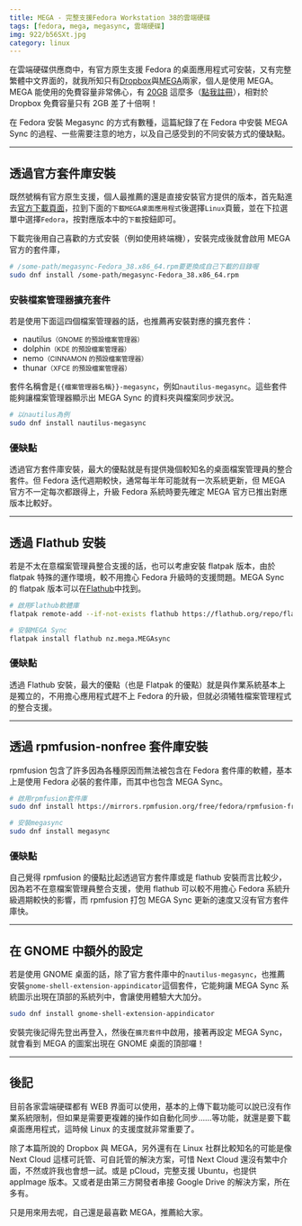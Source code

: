 ```yaml
---
title: MEGA - 完整支援Fedora Workstation 38的雲端硬碟
tags: [fedora, mega, megasync, 雲端硬碟]
img: 922/b56SXt.jpg
category: linux
---
```


在雲端硬碟供應商中，有官方原生支援 Fedora 的桌面應用程式可安裝，又有完整繁體中文界面的，就我所知只有[Dropbox](https://www.dropbox.com/zh_TW/)與[MEGA](https://mega.io/zh-hant/?aff=MxSxDVl4hAI)兩家，個人是使用 MEGA。MEGA 能使用的免費容量非常佛心，有 [20GB](https://mega.io/zh-hant/pricing?aff=MxSxDVl4hAI) 這麼多（[點我註冊](https://mega.nz/register/?aff=MxSxDVl4hAI)），相對於 Dropbox 免費容量只有 2GB 差了十倍啊！

<!--more-->

在 Fedora 安裝 Megasync 的方式有數種，這篇紀錄了在 Fedora 中安裝 MEGA Sync 的過程、一些需要注意的地方，以及自己感受到的不同安裝方式的優缺點。

---

## 透過官方套件庫安裝

既然號稱有官方原生支援，個人最推薦的還是直接安裝官方提供的版本，首先點進去[官方下載頁面](https://mega.io/zh-hant/desktop)，拉到下面的`下載MEGA桌面應用程式`後選擇`Linux`頁籤，並在下拉選單中選擇`Fedora`，按對應版本中的`下載`按鈕即可。

<article-img img="922/H6rlOP.png"></article-img>

下載完後用自己喜歡的方式安裝（例如使用終端機），安裝完成後就會啟用 MEGA 官方的套件庫，

```bash
# /some-path/megasync-Fedora_38.x86_64.rpm要更換成自己下載的目錄喔
sudo dnf install /some-path/megasync-Fedora_38.x86_64.rpm
```

### 安裝檔案管理器擴充套件

若是使用下面這四個檔案管理器的話，也推薦再安裝對應的擴充套件：

- nautilus<small>（GNOME 的預設檔案管理器）</small>
- dolphin<small>（KDE 的預設檔案管理器）</small>
- nemo<small>（CINNAMON 的預設檔案管理器）</small>
- thunar<small>（XFCE 的預設檔案管理器）</small>

套件名稱會是`{{檔案管理器名稱}}-megasync`，例如`nautilus-megasync`。這些套件能夠讓檔案管理器顯示出 MEGA Sync 的資料夾與檔案同步狀況。

```bash
# 以nautilus為例
sudo dnf install nautilus-megasync
```

### 優缺點

透過官方套件庫安裝，最大的優點就是有提供幾個較知名的桌面檔案管理員的整合套件。但 Fedora 迭代週期較快，通常每半年可能就有一次系統更新，但 MEGA 官方不一定每次都跟得上，升級 Fedora 系統時要先確定 MEGA 官方已推出對應版本比較好。

---

## 透過 Flathub 安裝

若是不太在意檔案管理員整合支援的話，也可以考慮安裝 flatpak 版本，由於 flatpak 特殊的運作環境，較不用擔心 Fedora 升級時的支援問題。MEGA Sync 的 flatpak 版本可以在[Flathub](https://flathub.org/zh-Hant)中找到。

```bash
# 啟用Flathub軟體庫
flatpak remote-add --if-not-exists flathub https://flathub.org/repo/flathub.flatpakrepo && flatpak remote-modify --enable flathub

# 安裝MEGA Sync
flatpak install flathub nz.mega.MEGAsync
```

### 優缺點

透過 Flathub 安裝，最大的優點（也是 Flatpak 的優點）就是與作業系統基本上是獨立的，不用擔心應用程式趕不上 Fedora 的升級，但就必須犧牲檔案管理程式的整合支援。

---

## 透過 rpmfusion-nonfree 套件庫安裝

rpmfusion 包含了許多因為各種原因而無法被包含在 Fedora 套件庫的軟體，基本上是使用 Fedora 必裝的套件庫，而其中也包含 MEGA Sync。

```bash
# 啟用rpmfusion套件庫
sudo dnf install https://mirrors.rpmfusion.org/free/fedora/rpmfusion-free-release-$(rpm -E %fedora).noarch.rpm https://mirrors.rpmfusion.org/free/fedora/rpmfusion-nonfree-release-$(rpm -E %fedora).noarch.rpm

# 安裝megasync
sudo dnf install megasync
```

### 優缺點

自己覺得 rpmfusion 的優點比起透過官方套件庫或是 flathub 安裝而言比較少，因為若不在意檔案管理員整合支援，使用 flathub 可以較不用擔心 Fedora 系統升級週期較快的影響，而 rpmfusion 打包 MEGA Sync 更新的速度又沒有官方套件庫快。

---

## 在 GNOME 中額外的設定

若是使用 GNOME 桌面的話，除了官方套件庫中的`nautilus-megasync`，也推薦安裝`gnome-shell-extension-appindicator`這個套件，它能夠讓 MEGA Sync 系統圖示出現在頂部的系統列中，會讓使用體驗大大加分。

```bash
sudo dnf install gnome-shell-extension-appindicator
```

安裝完後記得先登出再登入，然後在`擴充套件`中啟用，接著再設定 MEGA Sync，就會看到 MEGA 的圖案出現在 GNOME 桌面的頂部囉！

---

## 後記

目前各家雲端硬碟都有 WEB 界面可以使用，基本的上傳下載功能可以說已沒有作業系統限制，但如果是需要更複雜的操作如自動化同步……等功能，就還是要下載桌面應用程式，這時候 Linux 的支援度就非常重要了。

除了本篇所說的 Dropbox 與 MEGA，另外還有在 Linux 社群比較知名的可能是像 Next Cloud 這樣可託管、可自託管的解決方案，可惜 Next Cloud 還沒有繁中介面，不然或許我也會想一試。或是 pCloud，完整支援 Ubuntu，也提供 appImage 版本。又或者是由第三方開發者串接 Google Drive 的解決方案，所在多有。

只是用來用去呢，自己還是最喜歡 MEGA，推薦給大家。
